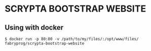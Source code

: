 # SCRYPTA BOOTSTRAP WEBSITE

## Using with docker

```
$ docker run -p 80:80 -v /path/to/my/files/:/opt/www/files/ fabryprog/scrypta-bootstrap-website
```

